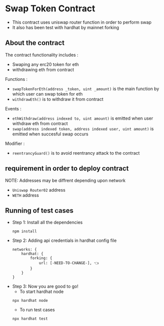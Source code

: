# Swap Token Contract
- This contract uses uniswap router function in order to perform swap
- It also has been test with hardhat by mainnet forking

## About the contract
The contract functionality includes :
- Swaping any erc20 token for eth
- withdrawing eth from contract

Functions :
- `swapTokenForEth(address _token, uint _amount)` is the main function by which user can swap token for eth
- `withdrawEth()` is to withdraw it from contract

Events :
- `ethWithdraw(address indexed to, uint amount)` is emitted when user withdraw eth from contract
- `swap(address indexed token, address indexed user, uint amount)` is emitted when succesful swap occurs 

Modifier :
- `reentrancyGuard()` is to avoid reentrancy attack to the contract

## requirement in order to deploy contract
NOTE: Addresses may be diffrent depending upon network
- `Uniswap Router02` address
- `WETH` address

## Running of test cases
- Step 1: Install all the dependencies
    ```
    npm install
    ```
- Step 2: Adding api credentials in hardhat config file
    ```
    networks: {
        hardhat: {
            forking: {
                url: [-NEED-TO-CHANGE-], 👈
            }
        }
    }
    ```
- Step 3: Now you are good to go!
    - To start hardhat node
    ```
    npx hardhat node
    ```
    - To run test cases
    ```
    npx hardhat test
    ```